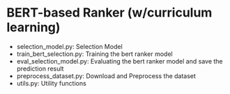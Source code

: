 # BERT-based Ranker (w/curriculum learning)

- selection_model.py: Selection Model
- train_bert_selection.py: Training the bert ranker model
- eval_selection_model.py: Evaluating the bert ranker model and save the prediction result
- preprocess_dataset.py: Download and Preprocess the dataset
- utils.py: Utility functions
